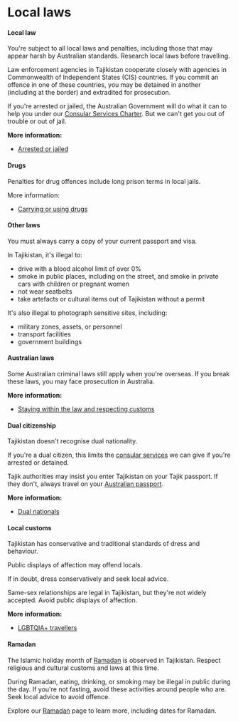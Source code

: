 # Local laws

#### Local law

You're subject to all local laws and penalties, including those that may appear harsh by Australian standards. Research local laws before travelling.

Law enforcement agencies in Tajikistan cooperate closely with agencies in Commonwealth of Independent States (CIS) countries. If you commit an offence in one of these countries, you may be detained in another (including at the border) and extradited for prosecution.

If you're arrested or jailed, the Australian Government will do what it can to help you under our [Consular Services Charter](https://www.smartraveller.gov.au/consular-services/consular-services-charter). But we can't get you out of trouble or out of jail.

**More information:**

* [Arrested or jailed](https://www.smartraveller.gov.au/while-youre-away/when-things-go-wrong/arrested-jailed)

#### Drugs

Penalties for drug offences include long prison terms in local jails.

More information:

* [Carrying or using drugs](https://www.smartraveller.gov.au/before-you-go/laws/drugs)

#### Other laws

You must always carry a copy of your current passport and visa.

In Tajikistan, it's illegal to:

* drive with a blood alcohol limit of over 0%
* smoke in public places, including on the street, and smoke in private cars with children or pregnant women
* not wear seatbelts
* take artefacts or cultural items out of Tajikistan without a permit

It's also illegal to photograph sensitive sites, including:

* military zones, assets, or personnel
* transport facilities
* government buildings

#### Australian laws

Some Australian criminal laws still apply when you're overseas. If you break these laws, you may face prosecution in Australia.

**More information:**

* [Staying within the law and respecting customs](/before-you-go/laws "Staying within the law")

#### Dual citizenship

Tajikistan doesn't recognise dual nationality.

If you're a dual citizen, this limits the [consular services](/consular-services "Our services") we can give if you're arrested or detained.

Tajik authorities may insist you enter Tajikistan on your Tajik passport. If they don't, always travel on your [Australian passport](https://www.passports.gov.au/).

**More information:**

* [Dual nationals](/before-you-go/who-you-are/dual-nationals "Advice for dual nationals")

#### Local customs

Tajikistan has conservative and traditional standards of dress and behaviour.

Public displays of affection may offend locals.

If in doubt, dress conservatively and seek local advice.

Same-sex relationships are legal in Tajikistan, but they're not widely accepted. Avoid public displays of affection.

**More information:**

* [LGBTQIA+ travellers](https://www.smartraveller.gov.au/before-you-go/who-you-are/LGBTI)

#### Ramadan

The Islamic holiday month of [Ramadan](https://www.smartraveller.gov.au/before-you-go/major-events/ramadan) is observed in Tajikistan. Respect religious and cultural customs and laws at this time.

During Ramadan, eating, drinking, or smoking may be illegal in public during the day. If you're not fasting, avoid these activities around people who are. Seek local advice to avoid offence.

Explore our [Ramadan](https://www.smartraveller.gov.au/before-you-go/major-events/ramadan) page to learn more, including dates for Ramadan.